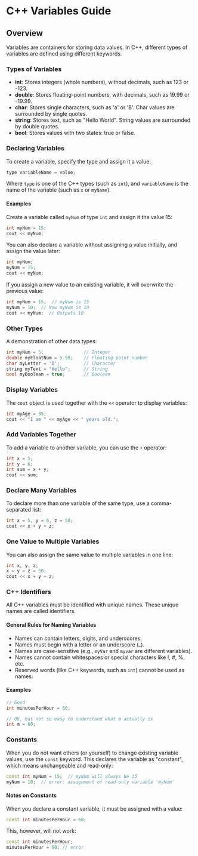 # C++ Variables Guide

## Overview
Variables are containers for storing data values. In C++, different types of variables are defined using different keywords.

### Types of Variables
- **int**: Stores integers (whole numbers), without decimals, such as 123 or -123.
- **double**: Stores floating-point numbers, with decimals, such as 19.99 or -19.99.
- **char**: Stores single characters, such as 'a' or 'B'. Char values are surrounded by single quotes.
- **string**: Stores text, such as "Hello World". String values are surrounded by double quotes.
- **bool**: Stores values with two states: true or false.

### Declaring Variables
To create a variable, specify the type and assign it a value:
```cpp
type variableName = value;
```
Where `type` is one of the C++ types (such as `int`), and `variableName` is the name of the variable (such as `x` or `myName`).

#### Examples
Create a variable called `myNum` of type `int` and assign it the value 15:
```cpp
int myNum = 15;
cout << myNum;
```

You can also declare a variable without assigning a value initially, and assign the value later:
```cpp
int myNum;
myNum = 15;
cout << myNum;
```

If you assign a new value to an existing variable, it will overwrite the previous value:
```cpp
int myNum = 15;  // myNum is 15
myNum = 10;  // Now myNum is 10
cout << myNum;  // Outputs 10
```

### Other Types
A demonstration of other data types:
```cpp
int myNum = 5;               // Integer
double myFloatNum = 5.99;    // Floating point number
char myLetter = 'D';         // Character
string myText = "Hello";     // String
bool myBoolean = true;       // Boolean
```

### Display Variables
The `cout` object is used together with the `<<` operator to display variables:
```cpp
int myAge = 35;
cout << "I am " << myAge << " years old.";
```

### Add Variables Together
To add a variable to another variable, you can use the `+` operator:
```cpp
int x = 5;
int y = 6;
int sum = x + y;
cout << sum;
```

### Declare Many Variables
To declare more than one variable of the same type, use a comma-separated list:
```cpp
int x = 5, y = 6, z = 50;
cout << x + y + z;
```

### One Value to Multiple Variables
You can also assign the same value to multiple variables in one line:
```cpp
int x, y, z;
x = y = z = 50;
cout << x + y + z;
```

### C++ Identifiers
All C++ variables must be identified with unique names. These unique names are called identifiers.

#### General Rules for Naming Variables
- Names can contain letters, digits, and underscores.
- Names must begin with a letter or an underscore (_).
- Names are case-sensitive (e.g., `myVar` and `myvar` are different variables).
- Names cannot contain whitespaces or special characters like !, #, %, etc.
- Reserved words (like C++ keywords, such as `int`) cannot be used as names.

#### Examples
```cpp
// Good
int minutesPerHour = 60;

// OK, but not so easy to understand what m actually is
int m = 60;
```

### Constants
When you do not want others (or yourself) to change existing variable values, use the `const` keyword. This declares the variable as "constant", which means unchangeable and read-only:
```cpp
const int myNum = 15;  // myNum will always be 15
myNum = 10;  // error: assignment of read-only variable 'myNum'
```

#### Notes on Constants
When you declare a constant variable, it must be assigned with a value:
```cpp
const int minutesPerHour = 60;
```
This, however, will not work:
```cpp
const int minutesPerHour;
minutesPerHour = 60; // error
```